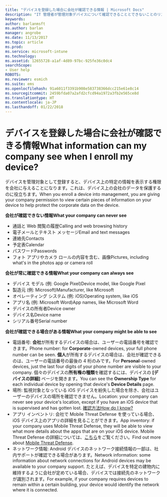 ```yaml
---
title: "デバイスを登録した場合に会社が確認できる情報 | Microsoft Docs"
description: "IT 管理者が管理対象デバイスについて確認できることとできないことのリスト。"
keywords: 
author: barlanmsft
ms.author: barlan
manager: angrobe
ms.date: 11/13/2017
ms.topic: article
ms.prod: 
ms.service: microsoft-intune
ms.technology: 
ms.assetid: 12655728-a1af-4d89-97bc-925fe36c0dc4
searchScope:
- User help
ROBOTS: 
ms.reviewer: esmich
ms.suite: ems
ms.openlocfilehash: 91a6011f3391b908e583738366dcc215e61e8c14
ms.sourcegitcommit: 2459bfda07a2afd2cfcd94a1972a3fb2e565ce8d
ms.translationtype: HT
ms.contentlocale: ja-JP
ms.lasthandoff: 01/22/2018
---
```

# <a name="what-information-can-my-company-see-when-i-enroll-my-device"></a><span data-ttu-id="b1676-104">デバイスを登録した場合に会社が確認できる情報</span><span class="sxs-lookup"><span data-stu-id="b1676-104">What information can my company see when I enroll my device?</span></span>

<span data-ttu-id="b1676-105">デバイスを管理対象として登録すると、デバイス上の特定の情報を表示する権限を会社に与えることになります。これは、デバイス上の会社のデータを保護するのに役立ちます。</span><span class="sxs-lookup"><span data-stu-id="b1676-105">When you enroll a device into management, you are giving your company permission to view certain pieces of information on your device to help protect the corporate data on the device.</span></span>

<span data-ttu-id="b1676-106">**会社が確認できない情報**</span><span class="sxs-lookup"><span data-stu-id="b1676-106">**What your company can never see**</span></span>

- <span data-ttu-id="b1676-107">通話と Web 閲覧の履歴</span><span class="sxs-lookup"><span data-stu-id="b1676-107">Calling and web browsing history</span></span>
- <span data-ttu-id="b1676-108">電子メールとテキスト メッセージ</span><span class="sxs-lookup"><span data-stu-id="b1676-108">Email and text messages</span></span>
- <span data-ttu-id="b1676-109">連絡先</span><span class="sxs-lookup"><span data-stu-id="b1676-109">Contacts</span></span>
- <span data-ttu-id="b1676-110">予定表</span><span class="sxs-lookup"><span data-stu-id="b1676-110">Calendar</span></span>
-   <span data-ttu-id="b1676-111">パスワード</span><span class="sxs-lookup"><span data-stu-id="b1676-111">Passwords</span></span>
- <span data-ttu-id="b1676-112">フォト アプリやカメラ ロールの内容を含む、画像</span><span class="sxs-lookup"><span data-stu-id="b1676-112">Pictures, including what's in the photos app or camera roll</span></span>

<span data-ttu-id="b1676-113">**会社が常に確認できる情報**</span><span class="sxs-lookup"><span data-stu-id="b1676-113">**What your company can always see**</span></span>

- <span data-ttu-id="b1676-114">デバイス モデル (例: Google Pixel)</span><span class="sxs-lookup"><span data-stu-id="b1676-114">Device model, like Google Pixel</span></span>
- <span data-ttu-id="b1676-115">製造元 (例: Microsoft)</span><span class="sxs-lookup"><span data-stu-id="b1676-115">Manufacturer, like Microsoft</span></span>
- <span data-ttu-id="b1676-116">オペレーティング システム (例: iOS)</span><span class="sxs-lookup"><span data-stu-id="b1676-116">Operating system, like iOS</span></span>
- <span data-ttu-id="b1676-117">アプリ名 (例: Microsoft Word)</span><span class="sxs-lookup"><span data-stu-id="b1676-117">App names, like Microsoft Word</span></span>
- <span data-ttu-id="b1676-118">デバイスの所有者</span><span class="sxs-lookup"><span data-stu-id="b1676-118">Device owner</span></span>
- <span data-ttu-id="b1676-119">デバイス名</span><span class="sxs-lookup"><span data-stu-id="b1676-119">Device name</span></span>
- <span data-ttu-id="b1676-120">シリアル番号</span><span class="sxs-lookup"><span data-stu-id="b1676-120">Serial number</span></span>

<span data-ttu-id="b1676-121">**会社が確認できる場合がある情報**</span><span class="sxs-lookup"><span data-stu-id="b1676-121">**What your company might be able to see**</span></span>

-  <span data-ttu-id="b1676-122">電話番号: **会社**が所有するデバイスの場合は、ユーザーの電話番号を確認できます。</span><span class="sxs-lookup"><span data-stu-id="b1676-122">Phone number: for **Corporate**-owned devices, your full phone number can be seen.</span></span> <span data-ttu-id="b1676-123">**個人**が所有するデバイスの場合は、会社が確認できるのは、ユーザーの電話番号の最後の 4 桁のみです。</span><span class="sxs-lookup"><span data-stu-id="b1676-123">For **Personal**-owned devices, just the last four digits of your phone number are visible to your company.</span></span> <span data-ttu-id="b1676-124">個々のデバイスの**所有権の種類**を確認するには、デバイスの **[デバイスの詳細]** ページを開きます。</span><span class="sxs-lookup"><span data-stu-id="b1676-124">You can see the **Ownership Type** for each individual device  by opening that device's **Device Details** page.</span></span>
-  <span data-ttu-id="b1676-125">場所: 監視対象となっている iOS デバイスを紛失した場合を除き、会社はユーザーのデバイスの場所を確認できません。</span><span class="sxs-lookup"><span data-stu-id="b1676-125">Location: your company can never see your device's location, except if you have an iOS device that is supervised and has gotten lost.</span></span> [<span data-ttu-id="b1676-126">確認方法</span><span class="sxs-lookup"><span data-stu-id="b1676-126">How do I know?</span></span>](https://go.microsoft.com/fwlink/?linkid=853816)
- <span data-ttu-id="b1676-127">アプリ インベントリ: 会社で Mobile Threat Defense を使っている場合、iOS デバイス上のアプリの詳細を見ることができます。</span><span class="sxs-lookup"><span data-stu-id="b1676-127">App inventory: if your company uses Mobile Threat Defense, they will be able to view what more details about the apps that are on your iOS device.</span></span> <span data-ttu-id="b1676-128">Mobile Threat Defense の詳細については、[こちら](you-are-prompted-to-install-mtd-ios.md)をご覧ください。</span><span class="sxs-lookup"><span data-stu-id="b1676-128">Find out more about [Mobile Threat Defense](you-are-prompted-to-install-mtd-ios.md).</span></span>
- <span data-ttu-id="b1676-129">ネットワーク情報: Android デバイスのネットワーク接続情報の一部は、社内サポートが確認できる場合があります。</span><span class="sxs-lookup"><span data-stu-id="b1676-129">Network information: some information about network connections for Android devices may be available to your company support.</span></span> <span data-ttu-id="b1676-130">たとえば、デバイスを特定の建物内に維持するように会社が定めている場合、デバイスでは接続先のネットワークが識別されます。</span><span class="sxs-lookup"><span data-stu-id="b1676-130">For example, if your company requires devices to remain within a certain building, your device would identify the network where it is connected.</span></span> 
